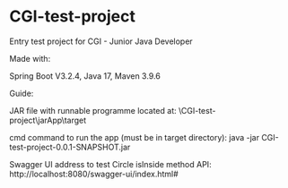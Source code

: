 # CGI-test-project
Entry test project for CGI - Junior Java Developer

Made with:

Spring Boot V3.2.4, Java 17, Maven 3.9.6

Guide:

JAR file with runnable programme located at: \CGI-test-project\jarApp\target

cmd command to run the app (must be in target directory): java -jar CGI-test-project-0.0.1-SNAPSHOT.jar

Swagger UI address to test Circle isInside method API: http://localhost:8080/swagger-ui/index.html#